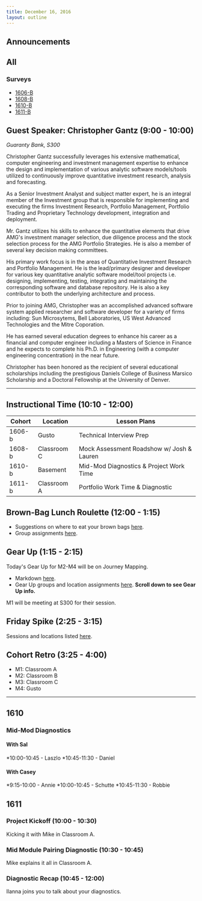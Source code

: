 ```yaml
---
title: December 16, 2016
layout: outline
---
```



## Announcements

## All

### Surveys
* [1606-B]()
* [1608-B](https://goo.gl/forms/3tB5gGgdAFi9XMQM2)
* [1610-B](https://goo.gl/forms/pBDdEBykGXxQIt1o2)
* [1611-B](https://docs.google.com/a/casimircreative.com/forms/d/1Ea4So4SHWho-DVSasgFMOPs4MvmqHq-KRU6by7o2A7o/edit)

## Guest Speaker: Christopher Gantz (9:00 - 10:00)
*Guaranty Bank, S300*

Christopher Gantz successfully leverages his extensive mathematical, computer engineering and investment management expertise to enhance the design and implementation of various analytic software models/tools utilized to continuously improve quantitative investment research, analysis and forecasting.

As a Senior Investment Analyst and subject matter expert, he is an integral member of the Investment group that is responsible for implementing and executing the firms Investment Research, Portfolio Management, Portfolio Trading and Proprietary Technology development, integration and deployment.

Mr. Gantz utilizes his skills to enhance the quantitative elements that drive AMG's investment manager selection, due diligence process and the stock selection process for the AMG Portfolio Strategies. He is also a member of several key decision making committees.

His primary work focus is in the areas of Quantitative Investment Research and Portfolio Management. He is the lead/primary designer and developer for various key quantitative analytic software model/tool projects i.e. designing, implementing, testing, integrating and maintaining the corresponding software and database repository. He is also a key contributor to both the underlying architecture and process.

Prior to joining AMG, Christopher was an accomplished advanced software system applied researcher and software developer for a variety of firms including: Sun Microsytems, Bell Laboratories, US West Advanced Technologies and the Mitre Coporation.

He has earned several education degrees to enhance his career as a financial and computer engineer including a Masters of Science in Finance and he expects to complete his Ph.D. in Engineering (with a computer engineering concentration) in the near future.

Christopher has been honored as the recipient of several educational scholarships including the prestigious Daniels College of Business Marsico Scholarship and a Doctoral Fellowship at the University of Denver.


***

## Instructional Time (10:10 - 12:00)

| Cohort | Location | Lesson Plans |
| ------ | -------- | ------------ |
| 1606-b | Gusto | Technical Interview Prep |
| 1608-b | Classroom C | Mock Assessment Roadshow w/ Josh & Lauren |
| 1610-b | Basement | Mid-Mod Diagnostics & Project Work Time |
| 1611-b | Classroom A | Portfolio Work Time & Diagnostic|

## Brown-Bag Lunch Roulette (12:00 - 1:15)

* Suggestions on where to eat your brown bags [here](http://goo.gl/mHcSpv).
* Group assignments [here](https://github.com/turingschool/interdisciplinary-planning/blob/master/groups/20161216.markdown).

## Gear Up (1:15 - 2:15)
Today's Gear Up for M2-M4 will be on Journey Mapping.

* Markdown [here](https://github.com/turingschool/gear-up/blob/master/journey-mapping.markdown).
* Gear Up groups and location assignments [here](https://github.com/turingschool/interdisciplinary-planning/blob/master/groups/20161216.markdown). **Scroll down to see Gear Up info.**

M1 will be meeting at S300 for their session.


## Friday Spike (2:25 - 3:15)

Sessions and locations listed [here](https://docs.google.com/spreadsheets/d/1K5JRLoSOHwv4SqE3B6uuXNFuZ9chn3Xop_9fpB9Wyh4/edit?usp=sharing).

## Cohort Retro (3:25 - 4:00)

* M1: Classroom A
* M2: Classroom B
* M3: Classroom C
* M4: Gusto

***

## 1610

### Mid-Mod Diagnostics

#### With Sal

*10:00-10:45 - Laszlo
*10:45-11:30 - Daniel

#### With Casey

*9:15-10:00 - Annie
*10:00-10:45 - Schutte
*10:45-11:30 - Robbie


## 1611

### Project Kickoff (10:00 - 10:30)

Kicking it with Mike in Classroom A.

### Mid Module Pairing Diagnostic (10:30 - 10:45)

Mike explains it all in Classroom A.

### Diagnostic Recap (10:45 - 12:00)

Ilanna joins you to talk about your diagnostics.
